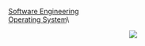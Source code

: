 
[Software Engineering](https://prepinsta.com/software-engineering/)\
[Operating System](https://prepinsta.com/operating-systems/)\

<p align="center">
  <img src="https://encrypted-tbn0.gstatic.com/images?q=tbn%3AANd9GcSpEL0hBF_aW00wkT-2ggqo0ZtYRjlsVndsOw&usqp=CAU"/>
</p>
